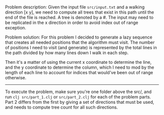 Problem description:
Given the input file `src/input.txt` and a walking direction [x y], we need to compute all trees that exist in this path until the end of the file is reached. A tree is denoted by a #.
The input may need to be replicated in the x direction in order to avoid index out of range exception.

Problem solution:
For this problem I decided to generate a lazy sequence that creates all needed positions that the algorithm must visit. The number of positions I need to visit (and generate) is represented by the total lines in the path divided by how many lines down I walk in each step.

Then it's a matter of using the current x coordinate to determine the line, and the y coordinate to determine the column, which I need to mod by the length of each line to account for indices that would've been out of range otherwise.

--- 

To execute the problem, make sure you're one folder above the src/, and run `clj src/part_1.clj` or `src/part_2.clj` for each of the problem parts. Part 2 differs from the first by giving a set of directions that must be used, and needs to compute tree count for all such directions.
